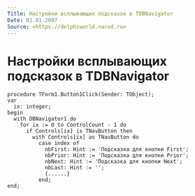 ```yaml
---
Title: Настройки всплывающих подсказок в TDBNavigator
Date: 01.01.2007
Source: <https://delphiworld.narod.ru>
---
```



Настройки всплывающих подсказок в TDBNavigator
==============================================

    procedure TForm1.Button1Click(Sender: TObject);
    var
      ix: integer;
    begin
      with DBNavigator1 do
        for ix := 0 to ControlCount - 1 do
          if Controls[ix] is TNavButton then
            with Controls[ix] as TNavButton do
              case index of
                nbFirst: Hint := 'Подсказка для кнопки First';
                nbPrior: Hint := 'Подсказка для кнопки Prior';
                nbNext: Hint := 'Подсказка для кнопки Next';
                nbLast: Hint := '';
                {......}
              end;
    end;

